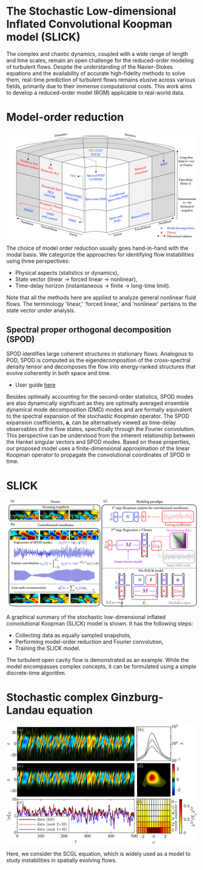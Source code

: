 # The Stochastic Low-dimensional Inflated Convolutional Koopman model (SLICK)

The complex and chaotic dynamics, coupled with a wide range of length and time scales, remain an open challenge for the reduced-order modeling of turbulent flows.
Despite the understanding of the Navier-Stokes equations and the availability of accurate high-fidelity methods to solve them, real-time prediction of turbulent flows remains elusive across various fields, primarily due to their immense computational costs. This work aims to develop a reduced-order model (ROM) applicable to real-world data.

# Model-order reduction

![Alt text](Modal_analysis_schematic.png)

The choice of model order reduction usually goes hand-in-hand with the modal basis.
We categorize the approaches for identifying flow instabilities using three perspectives:
* Physical aspects (statistics or dynamics),
* State vector (linear $\to$ forced linear $\to$ nonlinear),
* Time-delay horizon (instantaneous $\to$ finite $\to$ long-time limit).
  
Note that all the methods here are applied to analyze general nonlinear fluid flows. The terminology 'linear,' 'forced linear,' and 'nonlinear' pertains to the state vector under analysis.

## Spectral proper orthogonal decomposition (SPOD)
SPOD identifies large coherent structures in stationary flows. Analogous to POD, SPOD is computed as the eigendecomposition of the cross-spectral density tensor and decomposes the flow into energy-ranked structures that evolve coherently in both space and time. 

   * User guide [here](https://www.mathworks.com/matlabcentral/fileexchange/65683-spectral-proper-orthogonal-decomposition-spod)
 
Besides optimally accounting for the second-order statistics, SPOD modes are also dynamically significant as they are optimally averaged ensemble dynamical mode decomposition (DMD) modes and are formally equivalent to the spectral expansion of the stochastic Koopman operator. The SPOD expansion coefficients, $\mathbf{a}$, can be alternatively viewed as time-delay observables of the flow states, specifically through the Fourier convolution. This perspective can be understood from the inherent relationship between the Hankel singular vectors and SPOD modes. Based on these properties, our proposed model uses a finite-dimensional approximation of the linear Koopman operator to propagate the convolutional coordinates of SPOD in time.

# SLICK

![SLICK overview](Koopman_SPOD_schematic.png)


A graphical summary of the stochastic low-dimensional inflated convolutional Koopman (SLICK) model is shown. It has the following steps: 
* Collecting data as equally sampled snapshots,
* Performing model-order reduction and Fourier convolution,
* Training the SLICK model.

The turbulent open cavity flow is demonstrated as an example. 
While the model encompasses complex concepts, it can be formulated using a simple discrete-time algorithm.

# Stochastic complex Ginzburg-Landau equation

![SCGL overview](SCGL_nonlinear_correlated_full.png)

Here, we consider the SCGL equation, which is widely used as a model to study instabilities in spatially evolving flows.


